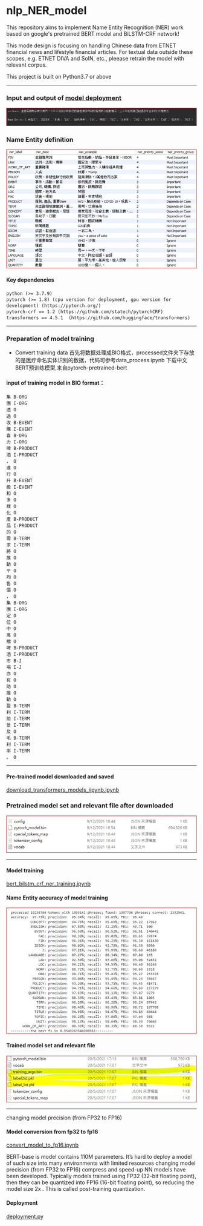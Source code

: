 # nlp_NER_model

This repository aims to implement Name Entity Recognition (NER) work based on google's pretrained BERT model and BiLSTM-CRF network! 

This mode design is focusing on handling Chinese data from ETNET financial news and lifestyle financial articles. For textual data outside these scopes, e.g. ETNET DIVA and SoIN, etc., pleease retrain the model with relevant corpus.

This project is built on Python3.7 or above

--------------------------------------------------------------------------------------------------------------------------------------------------------------------------

### Input and output of [model deployment](https://github.com/etnetapp-dev/nlp_NER_model/deployment.py)
![](pic/input_output_example.JPG)
 
 
 

### Name Entity definition
![](pic/ner_desc.JPG)
 
#### Key dependencies
    python (>= 3.7.9)
    pytorch (>= 1.8) (cpu version for deployment, gpu version for development) (https://pytorch.org/)
    pytorch-crf == 1.2 (https://github.com/statech/pytorchCRF)
    transformers == 4.5.1  (https://github.com/huggingface/transformers)         
    
    
--------------------------------------------------------------------------------------------------------------------------------------------------------------------------

### Preparation of model training
- Convert training data
首先将数据处理成BIO格式，processed文件夹下存放的是医疗命名实体识别的数据，代码可参考data_process.ipynb
下载中文BERT预训练模型,来自pytorch-pretrained-bert

#### input of training model in BIO format：
    集 B-ORG
    團 I-ORG
    透 O
    過 O
    收 B-EVENT
    購 I-EVENT
    喜 B-ORG
    力 I-ORG
    啤 B-PRODUCT
    酒 I-PRODUCT
    ， O
    進 O
    行 O
    升 B-EVENT
    級 I-EVENT
    和 O
    多 O
    樣 O
    化 O
    產 B-PRODUCT
    品 I-PRODUCT
    的 O
    需 B-TERM
    求 I-TERM
    將 O
    推 O
    動 O
    平 O
    均 O
    售 O
    價 O
    ， O
    集 B-ORG
    團 I-ORG
    定 O
    位 O
    中 O
    高 O
    檔 O
    啤 B-PRODUCT
    酒 I-PRODUCT
    市 B-J
    場 I-J
    亦 O
    有 O
    助 O
    推 O
    動 O
    盈 B-TERM
    利 I-TERM
    前 I-TERM
    景 I-TERM
    及 O
    毛 B-TERM
    利 I-TERM
    率 I-TERM
    。 O





--------------------------------------------------------------------------------------------------------------------------------------------------------------------------

#### Pre-trained model downloaded and saved
[download_transformers_models_iipynb.ipynb](https://github.com/etnetapp-dev/nlp_NER_model/download_transformers_models_iipynb.ipynb)

### Pretrained model set and relevant file after downloaded
![](pic/pretrain_bert_modelset.JPG)

--------------------------------------------------------------------------------------------------------------------------------------------------------------------------
#### Model training
[bert_bilstm_crf_ner_training.ipynb](https://github.com/etnetapp-dev/nlp_NER_model/bert_bilstm_crf_ner_training.ipynb)

#### Name Entity accuracy of model training
![](pic/model_accuracy_result.JPG)

#### Trained model set and relevant file 
![](pic/train_bert_modelset.JPG)

--------------------------------------------------------------------------------------------------------------------------------------------------------------------------

 changing model precision (from FP32 to FP16)  
#### Model conversion from fp32 to fp16
[convert_model_to_fp16.ipynb](https://github.com/etnetapp-dev/nlp_NER_model/convert_model_to_fp16.ipynb)

BERT-base is model contains 110M parameters.  It’s hard to deploy a model of such size into many environments with limited resources
 changing model precision (from FP32 to FP16)  compress and speed-up NN models have been developed.
 Typically models trained using FP32 (32-bit floating point), then they can be quantized into FP16 (16-bit floating point), so reducing the model size 2x . 
 This is called post-training quantization.

#### Deployment
[deployment.py](https://github.com/etnetapp-dev/nlp_NER_model/deployment.py)
